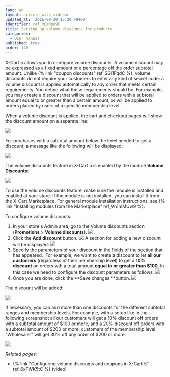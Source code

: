```yaml
---
lang: en
layout: article_with_sidebar
updated_at: '2016-09-30 13:20 +0400'
identifier: ref_xEadpu9F
title: Setting up volume discounts for products
categories:
  - User manual
published: true
order: 140
---
```



X-Cart 5 allows you to configure volume discounts. A volume discount may be expressed as a fixed amount or a percentage off the order subtotal amount. Unlike {% link "coupon discounts" ref_SGI1FqdC %}, volume discounts do not require your customers to enter any kind of secret code: a volume discount is applied automatically to any order that meets certain requirements. You define what these requirements should be. For example, you may create a discount that will be applied to orders with a subtotal amount equal to or greater than a certain amount, or will be applied to orders placed by users of a specific membership level.

When a volume discount is applied, the cart and checkout pages will show the discount amount on a separate line:

![]({{site.baseurl}}/attachments/6389792/8719445.png)

For purchases with a subtotal amount below the level needed to get a discount, a message like the following will be displayed:

![]({{site.baseurl}}/attachments/6389792/8719446.png)

The volume discounts feature in X-Cart 5 is enabled by the module **Volume Discounts**:

![]({{site.baseurl}}/attachments/6389792/8719438.png)

To use the volume discounts feature, make sure the module is installed and enabled at your store. If the module is not installed, you can install it from the X-Cart Marketplace. For general module installation instructions, see {% link "Installing modules from the Marketplace" ref_Vn1mMUw9 %}.

To configure volume discounts:

1.  In your store's Admin area, go to the Volume discounts section (**Promotions** > **Volume discounts**).
    ![]({{site.baseurl}}/attachments/6389792/8719439.png)
2.  Click the **Add discount** button.
    ![]({{site.baseurl}}/attachments/6389792/8719440.png)
    A section for adding a new discount will be displayed:
    ![]({{site.baseurl}}/attachments/6389792/8719441.png)
3.  Specify the parameters of your discount in the fields of the section that has appeared. 
    For example, we want to create a discount to let **all our customers** (regardless of their membership level) to get a **10% discount** on orders wth a total amount **equal to or** **greater than $100**. In this case we need to configure the discount parameters as follows:
    ![]({{site.baseurl}}/attachments/6389792/8719442.png)
4.  Once you are done, click the **Save changes **button.
    ![]({{site.baseurl}}/attachments/6389792/8719443.png)

The discount will be added:

![]({{site.baseurl}}/attachments/6389792/8719450.png)

If necessary, you can add more than one discounts for the different subtotal ranges and membership levels. For example, with a setup like in the following screenshot all our customers will get a 10% discount off orders with a subtotal amount of $100 or more, and a 20% discount off orders with a subtotal amount of $200 or more; customers of the membership level "Wholesaler" will get 30% off any order of $200 or more.

![]({{site.baseurl}}/attachments/6389792/8719452.png)

_Related pages:_

*   {% link "Configuring volume discounts and coupons in X-Cart 5" ref_6xFWK5tC %} (video)

